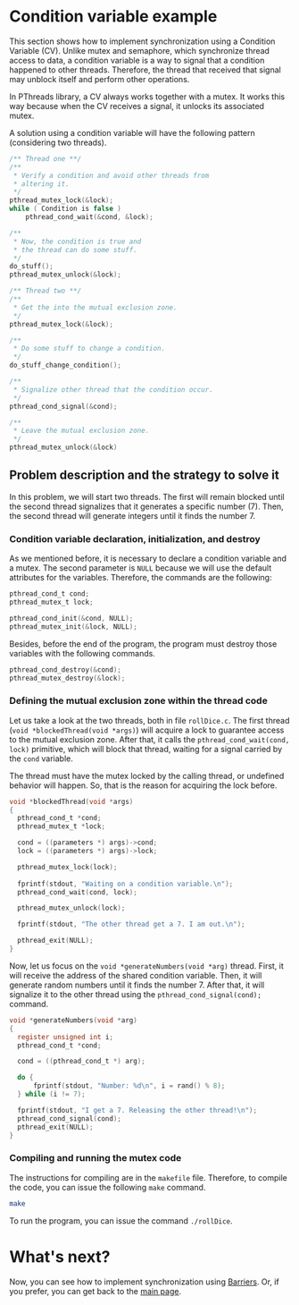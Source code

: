 # Condition variable example
This section shows how to implement synchronization using a Condition Variable (CV). Unlike mutex and semaphore, which synchronize thread access to data, a condition variable is a way to signal that a condition happened to other threads. Therefore, the thread that received that signal may unblock itself and perform other operations.

In PThreads library, a CV always works together with a mutex. It works this way because when the CV receives a signal, it unlocks its associated mutex.

A solution using a condition variable will have the following pattern (considering two threads).

```c
/** Thread one **/
/**
 * Verify a condition and avoid other threads from
 * altering it.
 */
pthread_mutex_lock(&lock);
while ( Condition is false )
    pthread_cond_wait(&cond, &lock);

/** 
 * Now, the condition is true and 
 * the thread can do some stuff.
 */
do_stuff();
pthread_mutex_unlock(&lock);
```

```c
/** Thread two **/
/**
 * Get the into the mutual exclusion zone.
 */
pthread_mutex_lock(&lock);

/**
 * Do some stuff to change a condition.
 */
do_stuff_change_condition();

/** 
 * Signalize other thread that the condition occur.
 */
pthread_cond_signal(&cond);

/**
 * Leave the mutual exclusion zone.
 */
pthread_mutex_unlock(&lock)
```


## Problem description and the strategy to solve it
In this problem, we will start two threads. The first will remain blocked until the second thread signalizes that it generates a specific number (7). Then, the second thread will generate integers until it finds the number 7.

### Condition variable declaration, initialization, and destroy
As we mentioned before, it is necessary to declare a condition variable and a mutex. The second parameter is ``NULL`` because we will use the default attributes for the variables. Therefore, the commands are the following:

```c
pthread_cond_t cond;
pthread_mutex_t lock;

pthread_cond_init(&cond, NULL);
pthread_mutex_init(&lock, NULL);
```

Besides, before the end of the program, the program must destroy those variables with the following commands.

```c
pthread_cond_destroy(&cond);
pthread_mutex_destroy(&lock);
```

### Defining the mutual exclusion zone within the thread code
Let us take a look at the two threads, both in file ``rollDice.c``. The first thread (``void *blockedThread(void *args)``) will acquire a lock to guarantee access to the mutual exclusion zone. After that, it calls the ``pthread_cond_wait(cond, lock)`` primitive, which will block that thread, waiting for a signal carried by the ``cond`` variable. 

The thread must have the mutex locked by the calling thread, or undefined behavior will happen. So, that is the reason for acquiring the lock before.

```c
void *blockedThread(void *args)
{
  pthread_cond_t *cond;
  pthread_mutex_t *lock;

  cond = ((parameters *) args)->cond;
  lock = ((parameters *) args)->lock;

  pthread_mutex_lock(lock);
 
  fprintf(stdout, "Waiting on a condition variable.\n");
  pthread_cond_wait(cond, lock);

  pthread_mutex_unlock(lock);

  fprintf(stdout, "The other thread get a 7. I am out.\n");

  pthread_exit(NULL);
}
```

Now, let us focus on the ``void *generateNumbers(void *arg)`` thread. First, it will receive the address of the shared condition variable. Then, it will generate random numbers until it finds the number 7. After that, it will signalize it to the other thread using the ``pthread_cond_signal(cond);`` command.

```c
void *generateNumbers(void *arg)
{
  register unsigned int i;
  pthread_cond_t *cond;

  cond = ((pthread_cond_t *) arg);

  do {
      fprintf(stdout, "Number: %d\n", i = rand() % 8);
  } while (i != 7);

  fprintf(stdout, "I get a 7. Releasing the other thread!\n");
  pthread_cond_signal(cond);
  pthread_exit(NULL);
}
```


### Compiling and running the mutex code

The instructions for compiling are in the ``makefile`` file. Therefore, to compile the code, you can issue the following ``make`` command. 
```sh
make 
```

To run the program, you can issue the command ``./rollDice``.

# What's next?
Now, you can see how to implement synchronization using [Barriers](../barrierExample). Or, if you prefer, you can get back to the [main page](https://github.com/gradvohl/YAPTT).
